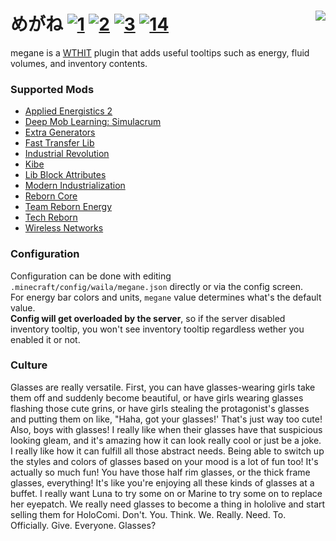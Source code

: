 # めがね [![1][1]][6]  [![2][2]][4]  [![3][3]][5] [![14][14]][15] <img src="https://user-images.githubusercontent.com/21150434/122664496-ff7ed300-d1cb-11eb-871a-6671514f01ed.png" align="right"/>

megane is a [WTHIT][11] plugin that adds useful tooltips such as energy, fluid volumes, and inventory contents.

### Supported Mods
- [Applied Energistics 2](https://www.curseforge.com/minecraft/mc-mods/applied-energistics-2)
- [Deep Mob Learning: Simulacrum](https://www.curseforge.com/minecraft/mc-mods/deep-mob-learning-simulacrum)
- [Extra Generators](https://www.curseforge.com/minecraft/mc-mods/extra-generators)
- [Fast Transfer Lib](https://github.com/Technici4n/FastTransferLib)
- [Industrial Revolution](https://www.curseforge.com/minecraft/mc-mods/industrial-revolution)
- [Kibe](https://www.curseforge.com/minecraft/mc-mods/kibe)
- [Lib Block Attributes](https://www.curseforge.com/minecraft/mc-mods/libblockattributes)
- [Modern Industrialization](https://www.curseforge.com/minecraft/mc-mods/modern-industrialization)
- [Reborn Core](https://www.curseforge.com/minecraft/mc-mods/reborncore)
- [Team Reborn Energy](https://github.com/TechReborn/energy)
- [Tech Reborn](https://www.curseforge.com/minecraft/mc-mods/techreborn)
- [Wireless Networks](https://www.curseforge.com/minecraft/mc-mods/wireless-networks)

### Configuration
Configuration can be done with editing `.minecraft/config/waila/megane.json` directly or via the config screen.    
For energy bar colors and units, `megane` value determines what's the default value.    
**Config will get overloaded by the server**, so if the server disabled inventory tooltip, you won't see inventory tooltip regardless wether you
enabled it or not.

### Culture

Glasses are really versatile. First, you can have glasses-wearing girls take them off and suddenly become beautiful, or have girls wearing glasses
flashing those cute grins, or have girls stealing the protagonist's glasses and putting them on like, "Haha, got your glasses!' That's just way too
cute! Also, boys with glasses! I really like when their glasses have that suspicious looking gleam, and it's amazing how it can look really cool or
just be a joke. I really like how it can fulfill all those abstract needs. Being able to switch up the styles and colors of glasses based on your mood
is a lot of fun too! It's actually so much fun! You have those half rim glasses, or the thick frame glasses, everything! It's like you're enjoying all
these kinds of glasses at a buffet. I really want Luna to try some on or Marine to try some on to replace her eyepatch. We really need glasses to
become a thing in hololive and start selling them for HoloComi. Don't. You. Think. We. Really. Need. To. Officially. Give. Everyone. Glasses?

[1]: https://img.shields.io/badge/minecraft-1.16+-brightgreen
[2]: https://img.shields.io/badge/loader-Fabric-blue
[3]: https://img.shields.io/badge/code_quality-F-red
[4]: https://fabricmc.net
[5]: https://git.io/code-quality
[6]: https://minecraft.net
[11]: https://www.curseforge.com/minecraft/mc-mods/wthit
[14]: https://img.shields.io/badge/dynamic/json?color=orange&label=downloads&query=downloadCount&url=https%3A%2F%2Faddons-ecs.forgesvc.net%2Fapi%2Fv2%2Faddon%2F408118&logo=curseforge
[15]: https://www.curseforge.com/minecraft/mc-mods/megane
